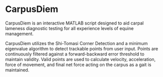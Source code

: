 # CarpusDiem
CarpusDiem is an interactive MATLAB script designed to aid carpal lameness diagnostic testing for all experience levels of equine management.
 
CarpusDiem utilizes the Shi-Tomasi Corner Detection and a minimum eigenvalue algorithm to detect trackable points from user input. Points are continuously filtered against a forward-backward error threshold to maintain validity. Valid points are used to calculate velocity, acceleration, force of movement, and final net force acting on the carpus as a gait is maintained. 
